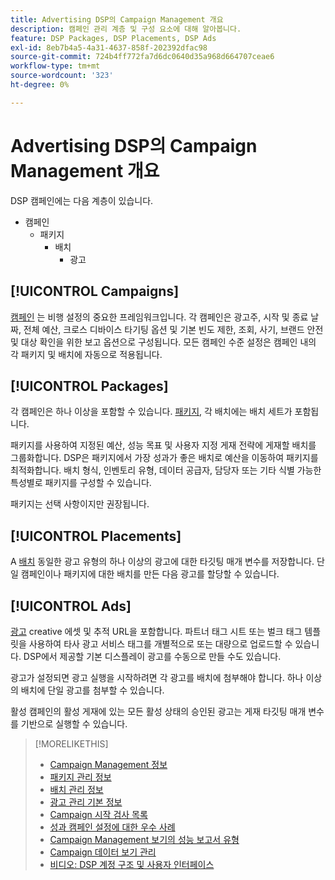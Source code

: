 ```yaml
---
title: Advertising DSP의 Campaign Management 개요
description: 캠페인 관리 계층 및 구성 요소에 대해 알아봅니다.
feature: DSP Packages, DSP Placements, DSP Ads
exl-id: 8eb7b4a5-4a31-4637-858f-202392dfac98
source-git-commit: 724b4ff772fa7d6dc0640d35a968d664707ceae6
workflow-type: tm+mt
source-wordcount: '323'
ht-degree: 0%

---
```


# Advertising DSP의 Campaign Management 개요

DSP 캠페인에는 다음 계층이 있습니다.

* 캠페인
   * 패키지
      * 배치
         * 광고
<!-- Do clients think in terms of insertion orders? If yes, then work in the following info.:
In Advertising DSP, an insertion order is represented as a campaign, and line items are represented as packages. Each package will include placements, which can use different strategies and tactics to deliver the line item requirements.
-->

## [!UICONTROL Campaigns]

[캠페인](/help/dsp/campaign-management/campaigns/campaign-about.md) 는 비행 설정의 중요한 프레임워크입니다. 각 캠페인은 광고주, 시작 및 종료 날짜, 전체 예산, 크로스 디바이스 타기팅 옵션 및 기본 빈도 제한, 조회, 사기, 브랜드 안전 및 대상 확인을 위한 보고 옵션으로 구성됩니다. 모든 캠페인 수준 설정은 캠페인 내의 각 패키지 및 배치에 자동으로 적용됩니다.

## [!UICONTROL Packages]

각 캠페인은 하나 이상을 포함할 수 있습니다. [패키지](/help/dsp/campaign-management/packages/package-about.md), 각 배치에는 배치 세트가 포함됩니다.

패키지를 사용하여 지정된 예산, 성능 목표 및 사용자 지정 게재 전략에 게재할 배치를 그룹화합니다. DSP은 패키지에서 가장 성과가 좋은 배치로 예산을 이동하여 패키지를 최적화합니다. 배치 형식, 인벤토리 유형, 데이터 공급자, 담당자 또는 기타 식별 가능한 특성별로 패키지를 구성할 수 있습니다.

패키지는 선택 사항이지만 권장됩니다.

## [!UICONTROL Placements]

A [배치](/help/dsp/campaign-management/placements/placement-about.md) 동일한 광고 유형의 하나 이상의 광고에 대한 타깃팅 매개 변수를 저장합니다. 단일 캠페인이나 패키지에 대한 배치를 만든 다음 광고를 할당할 수 있습니다.

## [!UICONTROL Ads]

[광고](/help/dsp/campaign-management/ads/ad-about.md) creative 에셋 및 추적 URL을 포함합니다. 파트너 태그 시트 또는 벌크 태그 템플릿을 사용하여 타사 광고 서비스 태그를 개별적으로 또는 대량으로 업로드할 수 있습니다. DSP에서 제공할 기본 디스플레이 광고를 수동으로 만들 수도 있습니다.

광고가 설정되면 광고 실행을 시작하려면 각 광고를 배치에 첨부해야 합니다. 하나 이상의 배치에 단일 광고를 첨부할 수 있습니다.

활성 캠페인의 활성 게재에 있는 모든 활성 상태의 승인된 광고는 게재 타깃팅 매개 변수를 기반으로 실행할 수 있습니다.

>[!MORELIKETHIS]
>
>* [Campaign Management 정보](/help/dsp/campaign-management/campaigns/campaign-about.md)
>* [패키지 관리 정보](/help/dsp/campaign-management/packages/package-about.md)
>* [배치 관리 정보](/help/dsp/campaign-management/placements/placement-about.md)
>* [광고 관리 기본 정보](/help/dsp/campaign-management/ads/ad-about.md)
>* [Campaign 시작 검사 목록](/help/dsp/campaign-management/campaign-launch-checklist.md)
>* [성과 캠페인 설정에 대한 우수 사례](/help/dsp/optimization/campaign-best-practices-performance.md)
>* [Campaign Management 보기의 성능 보고서 유형](/help/dsp/campaign-management/reports/campaign-reports-about.md)
>* [Campaign 데이터 보기 관리](/help/dsp/campaign-management/reports/campaign-data-views-manage.md)
>* [비디오: DSP 계정 구조 및 사용자 인터페이스](https://experienceleague.adobe.com/docs/advertising-learn/tutorials/dsp/ui.html)
